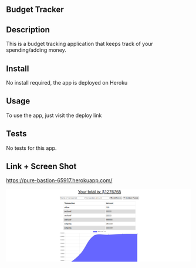 ## Budget Tracker

## Description
This is a budget tracking application that keeps track of your spending/adding money. 

## Install
No install required, the app is deployed on Heroku

## Usage
To use the app, just visit the deploy link

## Tests
No tests for this app. 

## Link + Screen Shot
https://pure-bastion-65917.herokuapp.com/

![GettingStarted](./assets/imgs/budget.png)